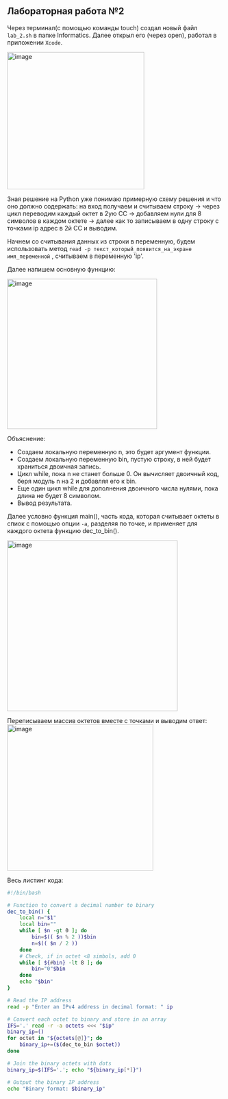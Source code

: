 ## Лабораторная работа №2

Через терминал(с помощью команды touch) создал новый файл `lab_2.sh` в папке Informatics. Далее открыл его (через open), работал в приложении `Xcode`.

<img width="320" alt="image" src="https://github.com/user-attachments/assets/7e06ccbc-75b3-4a1c-8982-24c2993b9b89">

Зная решение на Python уже понимаю примерную схему решения и что оно должно содержать: на вход получаем и считываем строку -> через цикл переводим каждый октет в 2ую СС -> добавляем нули для 8 символов в каждом октете -> 
далее как то записываем в одну строку с точками ip адрес в 2й СС и выводим.

Начнем со считывания данных из строки в переменную, будем использовать метод `read -p текст_который_появится_на_экране имя_переменной` , считываем в переменную 'ip'.

Далее напишем основную функцию:

<img width="350" alt="image" src="https://github.com/user-attachments/assets/484adfed-5810-4cbf-b0f4-3ba25be1a685">

Объяснение:
- Создаем локальную переменную n, это будет аргумент функции.
- Создаем локальную переменную bin, пустую строку, в ней будет храниться двоичная запись.
- Цикл while, пока n не станет больше 0. Он вычисляет двоичный код, беря модуль n на 2 и добавляя его к bin.
- Еще один цикл while для дополнения двоичного числа нулями, пока длина не будет 8 символом.
- Вывод результата.

Далее условно функция main(), часть кода, которая считывает октеты в спиок с помощью опции `-а`, разделяя по точке, и применяет для каждого октета функцию dec_to_bin(). 

<img width="398" alt="image" src="https://github.com/user-attachments/assets/c7f82df9-f68a-4291-be15-b9558cc2ea08">

Переписываем массив октетов вместе с точками и выводим ответ:<br>
<img width="341" alt="image" src="https://github.com/user-attachments/assets/e94a62a8-611c-45a6-9585-b6728076f948">

Весь листинг кода:
```bash
#!/bin/bash

# Function to convert a decimal number to binary
dec_to_bin() {
    local n="$1"
    local bin=""
    while [ $n -gt 0 ]; do
        bin=$(( $n % 2 ))$bin
        n=$(( $n / 2 ))
    done
    # Check, if in octet <8 simbols, add 0
    while [ ${#bin} -lt 8 ]; do
        bin="0"$bin
    done
    echo "$bin"
}

# Read the IP address
read -p "Enter an IPv4 address in decimal format: " ip

# Convert each octet to binary and store in an array
IFS='.' read -r -a octets <<< "$ip"
binary_ip=()
for octet in "${octets[@]}"; do
    binary_ip+=($(dec_to_bin $octet))
done

# Join the binary octets with dots
binary_ip=$(IFS='.'; echo "${binary_ip[*]}")

# Output the binary IP address
echo "Binary format: $binary_ip"
```
